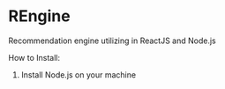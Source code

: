 # REngine
Recommendation engine utilizing in ReactJS and Node.js

How to Install:
1. Install Node.js on your machine
